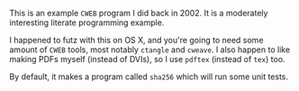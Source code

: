 This is an example `CWEB` program I did back in 2002. It is a moderately interesting literate programming example.

I happened to futz with this on OS X, and you're going to need some amount of `CWEB` tools, most notably `ctangle` and `cweave`. I also happen to like making PDFs myself (instead of DVIs), so I use `pdftex` (instead of `tex`) too.

By default, it makes a program called `sha256` which will run some unit tests.
